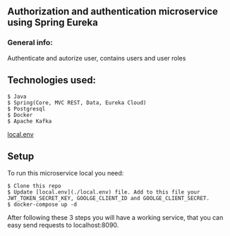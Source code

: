 ## Authorization and authentication microservice using Spring Eureka

### General info: 
Authenticate and autorize user, contains users and user roles

## Technologies used:
```
$ Java
$ Spring(Core, MVC REST, Data, Eureka Cloud)
$ Postgresql
$ Docker
$ Apache Kafka
```
[local.env](./local.env)

## Setup
  To run this microservice local you need:
  ```
  $ Clone this repo
  $ Update [local.env](./local.env) file. Add to this file your JWT_TOKEN_SECRET_KEY, GOOLGE_CLIENT_ID and GOOLGE_CLIENT_SECRET.
  $ docker-compose up -d
  ```
After following these 3 steps you will have a working service, that you can easy send requests to localhost:8090.
